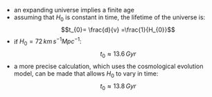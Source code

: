 - an expanding universe implies a finite age
- assuming that $H_{0}$ is constant in time, the lifetime of the universe is: $$t_{0}= \frac{d}{v} =\frac{1}{H_{0}}$$
- if $H_{0}=72\,km\,s^{-1}Mpc^{-1}:$ $$t_{0}\approx 13.6\,Gyr$$
- a more precise calculation, which uses the cosmological evolution model, can be made that allows $H_{0}$ to vary in time: $$t_{0}\approx 13.8\,Gyr$$
